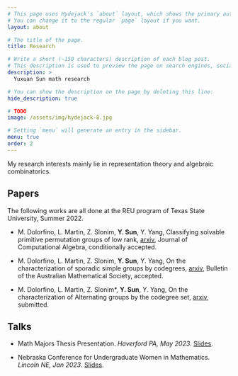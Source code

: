 ```yaml
---
# This page uses Hydejack's `about` layout, which shows the primary author's picture and about text at the top.
# You can change it to the regular `page` layout if you want.
layout: about

# The title of the page.
title: Research

# Write a short (~150 characters) description of each blog post.
# This description is used to preview the page on search engines, social media, etc.
description: >
  Yuxuan Sun math research

# You can show the description on the page by deleting this line:
hide_description: true

# TODO
image: /assets/img/hydejack-8.jpg

# Setting `menu` will generate an entry in the sidebar.
menu: true
order: 2
---
```


My research interests mainly lie in representation theory and algebraic combinatorics.

## Papers

The following works are all done at the REU program of Texas State University, Summer 2022.

* M. Dolorfino, L. Martin, Z. Slonim, **Y. Sun**, Y. Yang, Classifying solvable primitive permutation groups of low rank, [arxiv](https://arxiv.org/abs/2211.16558), Journal of Computational Algebra, conditionally accepted.

* M. Dolorfino, L. Martin, Z. Slonim, **Y. Sun**, Y. Yang, On the characterization of sporadic simple groups by codegrees, [arxiv](https://arxiv.org/abs/2301.02365), Bulletin of the Australian Mathematical Society, accepted.

* M. Dolorfino, L. Martin, Z. Slonim*, **Y. Sun**, Y. Yang, On the characterization of Alternating groups by the codegree set, [arxiv](https://arxiv.org/abs/2301.02663), submitted.

## Talks

* Math Majors Thesis Presentation. *Haverford PA, May 2023*. [Slides](/assets/files/thesisPre.pdf).

* Nebraska Conference for Undergraduate Women in Mathematics. *Lincoln NE, Jan 2023*. [Slides](/assets/files/AnTalk.pdf).

